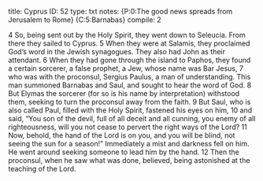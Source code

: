 title:          Cyprus
ID:             52
type:           txt
notes:          {P:0:The good news spreads from Jerusalem to Rome}
                {C:5:Barnabas}
compile:        2


 4 So, being sent out by the Holy Spirit, they went down to Seleucia. From there they sailed to Cyprus. 5 When they were at Salamis, they proclaimed God’s word in the Jewish synagogues. They also had John as their attendant. 6 When they had gone through the island to Paphos, they found a certain sorcerer, a false prophet, a Jew, whose name was Bar Jesus, 7 who was with the proconsul, Sergius Paulus, a man of understanding. This man summoned Barnabas and Saul, and sought to hear the word of God. 8 But Elymas the sorcerer (for so is his name by interpretation) withstood them, seeking to turn the proconsul away from the faith. 9 But Saul, who is also called Paul, filled with the Holy Spirit, fastened his eyes on him, 10 and said, “You son of the devil, full of all deceit and all cunning, you enemy of all righteousness, will you not cease to pervert the right ways of the Lord? 11 Now, behold, the hand of the Lord is on you, and you will be blind, not seeing the sun for a season!”
Immediately a mist and darkness fell on him. He went around seeking someone to lead him by the hand. 12 Then the proconsul, when he saw what was done, believed, being astonished at the teaching of the Lord. 